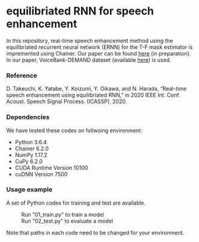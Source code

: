 # equilibriated RNN for speech enhancement
In this repository, real-time speech enhancement method using the equilibriated recurrent neural network (ERNN) for the T-F mask estimator is impremented using Chainer.
Our paper can be found [here]() (in preparation).
In our paper, VoiceBank-DEMAND dataset (available [here](http://dx.doi.org/10.7488/ds/1356)) is used.

### Reference
D. Takeuchi, K. Yatabe, Y. Koizumi, Y. Oikawa, and N. Harada, “Real-time speech enhancement using equilibriated RNN,” in 2020 IEEE Int. Conf. Acoust. Speech Signal Process. (ICASSP), 2020.

### Dependencies
We have tested these codes on follwoing environment:
* Python 3.6.4
* Chainer 6.2.0
* NumPy 1.17.2
* CuPy 6.2.0
* CUDA Runtime Version 10100
* cuDNN Version 7500


### Usage example
A set of Python codes for training and test are available.
<dl>
<dd> Run "01_train.py" to train a model </dd> 
<dd> Run "02_test.py" to evaluate a model </dd> 
</dl>
Note that paths in each code need to be changed for your environment.
